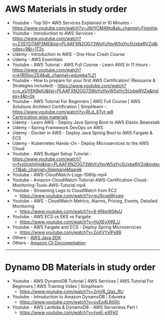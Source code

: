 # AWS Materials in study order
* Youtube - Top 50+ AWS Services Explained in 10 Minutes - https://www.youtube.com/watch?v=JIbIYCM48to&ab_channel=Fireship
* Youtube - Introduction to AWS Services - https://www.youtube.com/watch?v=Z3SYDTMP3ME&list=PLAAFXN2OG73WoYuYevW5sYrc5UxbeRVZq&index=9&t=172s
* Udemy - Introduction to AWS - One Hour Crash Course
* Udemy - AWS Essentials
* Youtube - AWS Tutorial - AWS Full Course - Learn AWS In 11 Hours - https://www.youtube.com/watch?v=k1RI5locZE4&ab_channel=edureka%21
* Youtube - How to prepare for your first AWS Certification! (Resource & Strategies included) - https://www.youtube.com/watch?v=n_xUYEKBeIU&list=PLAAFXN2OG73WoYuYevW5sYrc5UxbeRVZq&index=4&t=0s
* Youtube - AWS Tutorial For Beginners | AWS Full Course | AWS Solutions Architect Certification | Simplilearn - https://www.youtube.com/watch?v=RLd_XTyt-w8
* [Certirication wise materials](certifications.md)
* Udemy - Learn AWS - Deploy Java Spring Boot to AWS Elastic Beanstalk
* Udemy - Spring Framework DevOps on AWS
* Udemy - Docker in AWS - Deploy Java Spring Boot to AWS Fargate & ECS
* Udemy - Kubernetes Hands-On - Deploy Microservices to the AWS Cloud
* Youtube - AWS Budget Setup Tutorial - https://www.youtube.com/watch?v=fvz0cphjHjg&list=PLAAFXN2OG73WoYuYevW5sYrc5UxbeRVZq&index=11&ab_channel=StephaneMaarek
* Youtube - AWS-CloudWatch-Logs-1080p.mp4
* Youtube - Amazon-CloudWatch-Tutorial-AWS-Certification-Cloud-Monitoring-Tools-AWS-Tutorial.mp4
* Youtube - Streaming Logs to CloudWatch from EC2
	* https://www.youtube.com/watch?v=mJXcxe6Kxwg
* Youtube - AWS - CloudWatch Metrics, Alarms, Pricing, Events, Detailed Monitoring
	* https://www.youtube.com/watch?v=8-KNqr60AyU
* Youtube - AWS ECS vs EKS vs Fargate
	* https://www.youtube.com/watch?v=HoXEyXIf6_U
* Youtube - AWS Fargate and ECS - Deploy Spring Microservices
	* https://www.youtube.com/watch?v=2oXVYxIPs88
* Others - [AWS Java SDK](https://aws.amazon.com/sdk-for-java)
* Others - [Amazon Cli Documentation](https://aws.amazon.com/cli)
------
# Dynamo DB Materials in study order
* Youtube - AWS DynamoDB Tutorial | AWS Services | AWS Tutorial For Beginners | AWS Training Video | Simplilearn
	* https://www.youtube.com/watch?v=2mVR_Qgx_RU
* Youtube - Introduction to Amazon DynamoDB | Edureka
	* https://www.youtube.com/watch?v=ovEq4L6tGfc
* Youtube - AWS Lambda & DynamoDB - AWS Serverless Part I
	* https://www.youtube.com/watch?v=ijyeE-pXFk0
